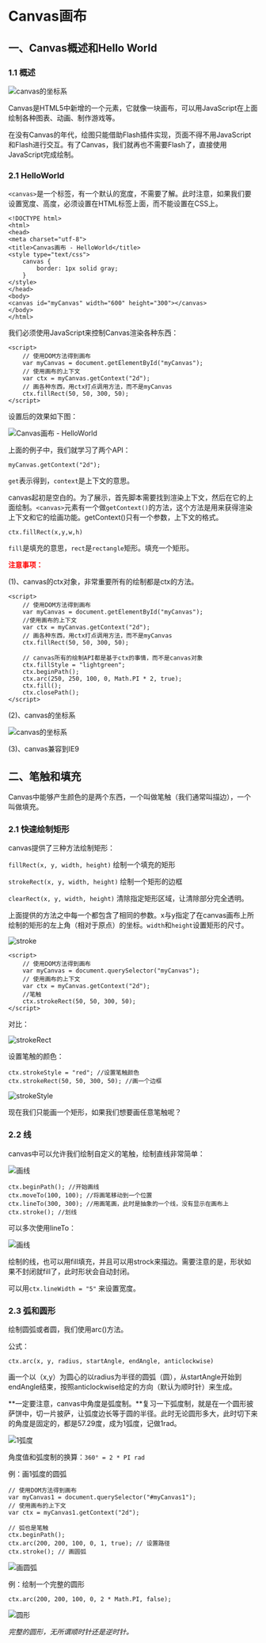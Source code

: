 # Canvas画布


## 一、Canvas概述和Hello World

### 1.1 概述

![canvas的坐标系](./img/canvas.jpg)

Canvas是HTML5中新增的一个元素，它就像一块画布，可以用JavaScript在上面绘制各种图表、动画、制作游戏等。

在没有Canvas的年代，绘图只能借助Flash插件实现，页面不得不用JavaScript和Flash进行交互。有了Canvas，我们就再也不需要Flash了，直接使用JavaScript完成绘制。

<!--
WebGL也使用<canvas>元素在网页上绘制硬件加速的3D图形。
Canvas在我们眼中是一个在面试中极度加分的项目，并且完整的去检验大家内功水平，全是面向对象。
-->

### 2.1 HelloWorld

`<canvas>`是一个标签，有一个默认的宽度，不需要了解。此时注意，如果我们要设置宽度、高度，必须设置在HTML标签上面，而不能设置在CSS上。

```
<!DOCTYPE html>
<html>
<head>
<meta charset="utf-8">
<title>Canvas画布 - HelloWorld</title>
<style type="text/css">
    canvas {
        border: 1px solid gray;
    }
</style>
</head>
<body>
<canvas id="myCanvas" width="600" height="300"></canvas>
</body>
</html>
```

我们必须使用JavaScript来控制Canvas渲染各种东西：

```
<script>
    // 使用DOM方法得到画布
    var myCanvas = document.getElementById("myCanvas");
    // 使用画布的上下文
    var ctx = myCanvas.getContext("2d");
    // 画各种东西，用ctx打点调用方法，而不是myCanvas
    ctx.fillRect(50, 50, 300, 50);
</script>
```

设置后的效果如下图：

![Canvas画布 - HelloWorld](./img/20190627000411.jpg)

上面的例子中，我们就学习了两个API：

```
myCanvas.getContext("2d");
```

`get`表示得到，`context`是上下文的意思。

canvas起初是空白的。为了展示，首先脚本需要找到渲染上下文，然后在它的上面绘制。`<canvas>`元素有一个做`getContext()`的方法，这个方法是用来获得渲染上下文和它的绘画功能。getContext()只有一个参数，上下文的格式。

```
ctx.fillRect(x,y,w,h)
```

`fill`是填充的意思，`rect`是`rectangle`矩形。填充一个矩形。


<span style="color: red;">**注意事项：**</span>

(1)、canvas的ctx对象，非常重要所有的绘制都是ctx的方法。

```
<script>
    // 使用DOM方法得到画布
    var myCanvas = document.getElementById("myCanvas");
    //使用画布的上下文
    var ctx = myCanvas.getContext("2d");
    // 画各种东西，用ctx打点调用方法，而不是myCanvas
    ctx.fillRect(50, 50, 300, 50);

    // canvas所有的绘制API都是基于ctx的事情，而不是canvas对象
    ctx.fillStyle = "lightgreen";
    ctx.beginPath();
    ctx.arc(250, 250, 100, 0, Math.PI * 2, true);
    ctx.fill();
    ctx.closePath();
</script>
```

(2)、canvas的坐标系

![canvas的坐标系](./img/canvas_coordinate.jpg)

(3)、canvas兼容到IE9


## 二、笔触和填充

Canvas中能够产生颜色的是两个东西，一个叫做笔触（我们通常叫描边），一个叫做填充。

### 2.1 快速绘制矩形

canvas提供了三种方法绘制矩形：

`fillRect(x, y, width, height)`     绘制一个填充的矩形

`strokeRect(x, y, width, height)`   绘制一个矩形的边框

`clearRect(x, y, width, height)`    清除指定矩形区域，让清除部分完全透明。

上面提供的方法之中每一个都包含了相同的参数。x与y指定了在canvas画布上所绘制的矩形的左上角（相对于原点）的坐标。`width`和`height`设置矩形的尺寸。

![stroke](./img/stroke.jpg)

```
<script>
    // 使用DOM方法得到画布
    var myCanvas = document.querySelector("myCanvas");
    // 使用画布的上下文
    var ctx = myCanvas.getContext("2d");
    //笔触
    ctx.strokeRect(50, 50, 300, 50);
</script>
```

对比：

![strokeRect](./img/strokeRect.jpg)

设置笔触的颜色：

```
ctx.strokeStyle = "red"; //设置笔触颜色
ctx.strokeRect(50, 50, 300, 50); //画一个边框
```
![strokeStyle](./img/strokeStyle.jpg)

现在我们只能画一个矩形，如果我们想要画任意笔触呢？


### 2.2 线

canvas中可以允许我们绘制自定义的笔触，绘制直线非常简单：

![画线](./img/画线1.png)

```
ctx.beginPath(); //开始画线
ctx.moveTo(100, 100); //将画笔移动到一个位置
ctx.lineTo(300, 300); //用画笔画，此时是抽象的一个线，没有显示在画布上
ctx.stroke(); //划线
```

可以多次使用lineTo：

![画线](./img/画线.png)

绘制的线，也可以用fill填充，并且可以用strock来描边。需要注意的是，形状如果不封闭就fill了，此时形状会自动封闭。

可以用`ctx.lineWidth = "5"`  来设置宽度。


### 2.3 弧和圆形

绘制圆弧或者圆，我们使用arc()方法。

公式：

`ctx.arc(x, y, radius, startAngle, endAngle, anticlockwise)`

画一个以（x,y）为圆心的以radius为半径的圆弧（圆），从startAngle开始到endAngle结束，按照anticlockwise给定的方向（默认为顺时针）来生成。

**一定要注意，canvas中角度是弧度制。**复习一下弧度制，就是在一个圆形披萨饼中，切一片披萨，让弧度边长等于圆的半径。此时无论圆形多大，此时切下来的角度是固定的，都是57.29度，成为1弧度，记做1rad。

![1弧度](./img/1弧度.png)

角度值和弧度制的换算：`360° = 2 * PI rad`

例：画1弧度的圆弧
```
// 使用DOM方法得到画布
var myCanvas1 = document.querySelector("#myCanvas1");
// 使用画布的上下文
var ctx = myCanvas1.getContext("2d");

// 弧也是笔触
ctx.beginPath();
ctx.arc(200, 200, 100, 0, 1, true); // 设置路径
ctx.stroke(); // 画圆弧
```

![画圆弧](./img/画圆弧.png)

例：绘制一个完整的圆形

```
ctx.arc(200, 200, 100, 0, 2 * Math.PI, false);
```

![圆形](./img/圆形.jpg)

_完整的圆形，无所谓顺时针还是逆时针。_



